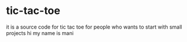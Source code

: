 # tic-tac-toe
it is a source code for tic tac toe for people who wants to start with small projects
hi my name is mani
